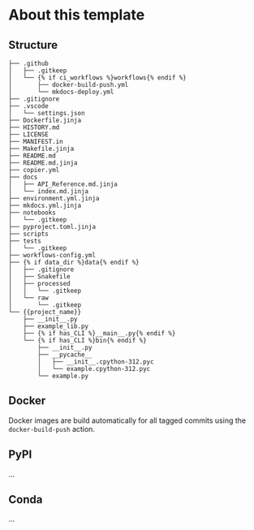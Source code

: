 # About this template

## Structure
```
├── .github
│   ├── .gitkeep
│   └── {% if ci_workflows %}workflows{% endif %}
│       ├── docker-build-push.yml
│       └── mkdocs-deploy.yml
├── .gitignore
├── .vscode
│   └── settings.json
├── Dockerfile.jinja
├── HISTORY.md
├── LICENSE
├── MANIFEST.in
├── Makefile.jinja
├── README.md
├── README.md.jinja
├── copier.yml
├── docs
│   ├── API_Reference.md.jinja
│   └── index.md.jinja
├── environment.yml.jinja
├── mkdocs.yml.jinja
├── notebooks
│   └── .gitkeep
├── pyproject.toml.jinja
├── scripts
├── tests
│   └── .gitkeep
├── workflows-config.yml
├── {% if data_dir %}data{% endif %}
│   ├── .gitignore
│   ├── Snakefile
│   ├── processed
│   │   └── .gitkeep
│   └── raw
│       └── .gitkeep
└── {{project_name}}
    ├── __init__.py
    ├── example_lib.py
    ├── {% if has_CLI %}__main__.py{% endif %}
    └── {% if has_CLI %}bin{% endif %}
        ├── __init__.py
        ├── __pycache__
        │   ├── __init__.cpython-312.pyc
        │   └── example.cpython-312.pyc
        └── example.py
```


## Docker

Docker images are build automatically for all tagged commits using the `docker-build-push` action. 


## PyPI

...


## Conda

...

